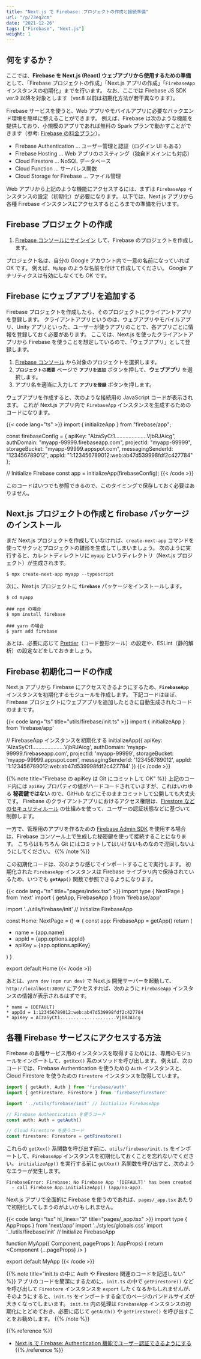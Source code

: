 ```yaml
---
title: "Next.js で Firebase: プロジェクトの作成と接続準備"
url: "/p/73eq2cm"
date: "2021-12-26"
tags: ["Firebase", "Next.js"]
weight: 1
---
```


何をするか？
----

ここでは、__Firebase を Next.js (React) ウェブアプリから使用するための準備__ として、「Firebase プロジェクトの作成」「Next.js アプリの作成」「`FirebaseApp` インスタンスの初期化」までを行います。
なお、ここでは Firebase JS SDK ver.9 以降を対象とします（ver.8 以前は初期化方法が若干異なります）。

Firebase サービスを使うと、Web アプリやモバイルアプリに必要なバックエンド環境を簡単に整えることができます。
例えば、Firebase は次のような機能を提供しており、小規模のアプリであれば無料の Spark プランで動かすことができます（参考: [Firebase の料金プラン](https://firebase.google.com/pricing)）。

- Firebase Authentication ... ユーザー管理と認証（ログイン UI もある）
- Firebase Hosting ... Web アプリのホスティング（独自ドメインにも対応）
- Cloud Firestore ... NoSQL データベース
- Cloud Function ... サーバレス関数
- Cloud Storage for Firebase ... ファイル管理

Web アプリから上記のような機能にアクセスするには、まずは `FirebaseApp` インスタンスの設定（初期化）が必要になります。
以下では、Next.js アプリから各種 Firebase インスタンスにアクセスするところまでの準備を行います。


Firebase プロジェクトの作成
----

1. [Firebase コンソールにサインイン](https://console.firebase.google.com) して、Firebase のプロジェクトを作成します。

プロジェクト名は、自分の Google アカウント内で一意の名前になっていれば OK です。
例えば、`MyApp` のような名前を付けて作成してください。
Google アナリティクスは有効にしなくても OK です。


Firebase にウェブアプリを追加する
----

Firebase プロジェクトを作成したら、そのプロジェクトにクライアントアプリを登録します。
クライアントアプリというのは、ウェブアプリやモバイルアプリ、Unity アプリといった、ユーザーが使うアプリのことで、各アプリごとに情報を登録しておく必要があります。
ここでは、Next.js を使ったクライアントアプリから Firebase を使うことを想定しているので、「ウェブアプリ」として登録します。

1. [Firebase コンソール](https://console.firebase.google.com/) から対象のプロジェクトを選択します。
1. __`プロジェクトの概要`__ ページで __`アプリを追加`__ ボタンを押して、__ウェブアプリ__ を選択します。
1. アプリ名を適当に入力して __`アプリを登録`__ ボタンを押します。

ウェブアプリを作成すると、次のような接続用の JavaScript コードが表示されます。
これが Next.js アプリ内で `FirebaseApp` インスタンスを生成するためのコードになります。

{{< code lang="ts" >}}
import { initializeApp } from "firebase/app";

const firebaseConfig = {
  apiKey: "AIzaSyCt1.....................VjbRJAicg",
  authDomain: "myapp-99999.firebaseapp.com",
  projectId: "myapp-99999",
  storageBucket: "myapp-99999.appspot.com",
  messagingSenderId: "123456789012",
  appId: "1:123456789012:web:ab47d539998fdf2c427784"
};

// Initialize Firebase
const app = initializeApp(firebaseConfig);
{{< /code >}}

このコードはいつでも参照できるので、このタイミングで保存しておく必要はありません。


Next.js プロジェクトの作成と firebase パッケージのインストール
----

まだ Next.js プロジェクトを作成していなければ、`create-next-app` コマンドを使ってサクッとプロジェクトの雛形を生成してしまいましょう。
次のように実行すると、カレントディレクトリに `myapp` というディレクトリ（Next.js プロジェクト）が生成されます。

```
$ npx create-next-app myapp --typescript
```

次に、Next.js プロジェクトに __`firebase`__ パッケージをインストールします。

```
$ cd myapp

### npm の場合
$ npm install firebase

### yarn の場合
$ yarn add firebase
```

あとは、必要に応じて [Prettier](https://maku.blog/p/au8iu6u/)（コード整形ツール）の設定や、ESLint（静的解析）の設定などをしておきましょう。


Firebase 初期化コードの作成
----

Next.js アプリから Firebase にアクセスできるようにするため、__`FirebaseApp`__ インスタンスを初期化するモジュールを作成します。
下記コードはほぼ、Firebase プロジェクトにウェブアプリを追加したときに自動生成されたコードのままです。

{{< code lang="ts" title="utils/firebase/init.ts" >}}
import { initializeApp } from 'firebase/app'

// FirebaseApp インスタンスを初期化する
initializeApp({
  apiKey: 'AIzaSyCt1.....................VjbRJAicg',
  authDomain: 'myapp-99999.firebaseapp.com',
  projectId: 'myapp-99999',
  storageBucket: 'myapp-99999.appspot.com',
  messagingSenderId: '123456789012',
  appId: '1:123456789012:web:ab47d539998fdf2c427784'
})
{{< /code >}}

{{% note title="Firebase の apiKey は Git にコミットして OK" %}}
上記のコード内には `apiKey` プロパティの値がハードコードされていますが、これはいわゆる __秘密鍵ではない__ ので、GitHub などにそのままコミットして公開しても大丈夫です。
Firebase のクライアントアプリにおけるアクセス権限は、[Firestore などのセキュリティルール](https://firebase.google.com/docs/firestore/security/get-started) の仕組みを使って、ユーザーの認証状態などに基づいて制御します。

一方で、管理用のアプリを作るための [Firebase Admin SDK](https://firebase.google.com/docs/admin/setup) を使用する場合は、Firebase コンソール上で生成した秘密鍵を使って接続することになります。
こちらはもちろん Git にはコミットしてはいけないものなので混同しないようにしてください。
{{% /note %}}

この初期化コードは、次のような感じでインポートすることで実行します。
初期化された `FirebaseApp` インスタンスは Firebase ライブラリ内で保持されているため、いつでも __`getApp()`__ 関数で参照できるようになります。

{{< code lang="ts" title="pages/index.tsx" >}}
import type { NextPage } from 'next'
import { getApp, FirebaseApp } from 'firebase/app'

import '../utils/firebase/init' // Initialize FirebaseApp

const Home: NextPage = () => {
  const app: FirebaseApp = getApp()
  return (
    <ul>
      <li>name = {app.name}</li>
      <li>appId = {app.options.appId}</li>
      <li>apiKey = {app.options.apiKey}</li>
    </ul>
  )
}

export default Home
{{< /code >}}

あとは、`yarn dev` `(npm run dev)` で Next.js 開発サーバーを起動して、`http://localhost:3000/` にアクセスすれば、次のように `FirebaseApp` インスタンスの情報が表示されるはずです。

```
* name = [DEFAULT]
* appId = 1:123456789012:web:ab47d539998fdf2c427784
* apiKey = AIzaSyCt1.....................VjbRJAicg
```


各種 Firebase サービスにアクセスする方法
----

Firebase の各種サービス用のインスタンスを取得するためには、専用のモジュールをインポートして、`getXxx()` 系のメソッドを呼び出します。
例えば、次のコードでは、Firebase Authentication を使うための `Auth` インスタンスと、Cloud Firestore を使うための `Firestore` インスタンスを取得しています。

```ts
import { getAuth, Auth } from 'firebase/auth'
import { getFirestore, Firestore } from 'firebase/firestore'

import '../utils/firebase/init' // Initialize FirebaseApp

// Firebase Authentication を使うコード
const auth: Auth = getAuth()

// Cloud Firestore を使うコード
const firestore: Firestore = getFirestore()
```

これらの `getXxx()` 系関数を呼び出す前に、`utils/firebase/init.ts` をインポートして、`FirebaseApp` インスタンスを初期化しておくことを忘れないでください。
`initializeApp()` を実行する前に `getXxx()` 系関数を呼び出すと、次のようなエラーが発生します。

```
FirebaseError: Firebase: No Firebase App '[DEFAULT]' has been created
  - call Firebase App.initializeApp() (app/no-app).
```

Next.js アプリで全面的に Firebase を使うのであれば、`pages/_app.tsx` あたりで初期化してしまうのがよいかもしれません。

{{< code lang="tsx" hl_lines="3" title="pages/_app.tsx" >}}
import type { AppProps } from 'next/app'
import '../styles/globals.css'
import '../utils/firebase/init' // Initialize FirebaseApp

function MyApp({ Component, pageProps }: AppProps) {
  return <Component {...pageProps} />
}

export default MyApp
{{< /code >}}

{{% note title="init.ts の中に Auth や Firestore 関連のコードを記述しない" %}}
アプリのコードを簡潔にするために、`init.ts` の中で `getFirestore()` などを呼び出して
 `Firestore` インスタンスを `export` したくなるかもしれませんが、そのようにすると、`init.ts` をインポートする全てのページのバンドルサイズが大きくなってしまいます。
`init.ts` 内の処理は `FirebaseApp` インスタンスの初期化にとどめておき、必要に応じて `getAuth()` や `getFirestore()` を呼び出すことをお勧めします。
{{% /note %}}

{{% reference %}}
- [Next.js で Firebase: Authentication 機能でユーザー認証できるようにする](/p/8t6gq2b)
{{% /reference %}}

